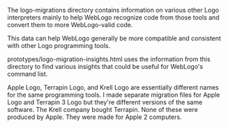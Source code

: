 The logo-migrations directory contains information on various other Logo interpreters mainly to help
WebLogo recognize code from those tools and convert them to more WebLogo-valid code.

This data can help WebLogo generally be more compatible and consistent with other Logo programming tools.

prototypes/logo-migration-insights.html uses the information from this directory to find various insights that could be 
useful for WebLogo's command list.

Apple Logo, Terrapin Logo, and Krell Logo are essentially different names for the same programming tools.
I made separate migration files for Apple Logo and Terrapin 3 Logo but they're different versions of the same software.
The Krell company bought Terrapin.  None of these were produced by Apple.  They were made for Apple 2 computers.